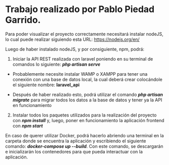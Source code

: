 # Trabajo realizado por Pablo Piedad Garrido.

Para poder visualizar el proyecto correctamente necesitará instalar nodeJS, lo cual puede realizar siguiendo esta URL: https://nodejs.org/en/

Luego de haber instalado nodeJS, y por consiguiente, npm, podrá:

1. Iniciar la API REST realizada con laravel poniendo en su terminal de comandos lo siguiente: **_php artisan serve_**

- Probablemente necesite instalar WAMP o XAMPP para tener una conexión con una base de datos local, la cual deberá crear colocándole el siguiente nombre: **laravel_api**

- Después de haber realizado esto, podrá utilizar el comando **_php artisan migrate_** para migrar todos los datos a la base de datos y tener ya la API en funcionamiento

2. Instalar todos los paquetes utilizados para la realización del proyecto con **_npm install_** y, luego, poner en funcionamiento la aplicación frontend con **_npm start_**

En caso de querer utilizar Docker, podrá hacerlo abriendo una terminal en la carpeta donde se encuentra la aplicación y escribiendo el siguiente comando: **_docker-compose up --build_**. Con este comando, se descargarán e inicializarán los contenedores para que pueda interactuar con la aplicación.

